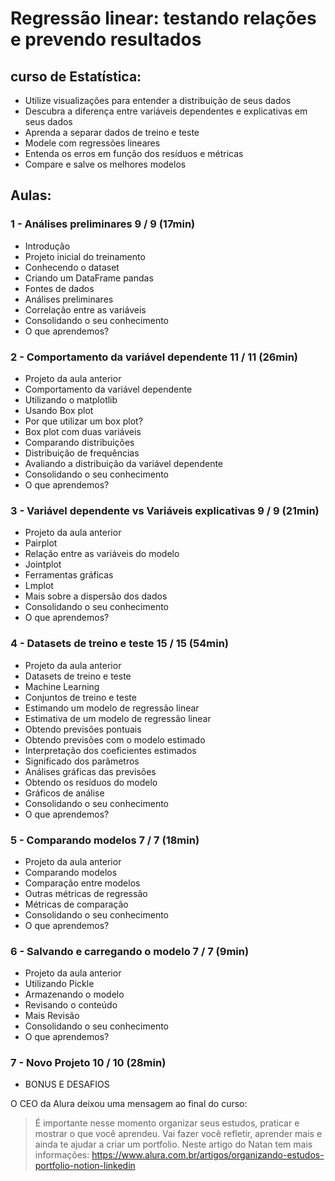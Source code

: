 # Regressão linear: testando relações e prevendo resultados


## curso de Estatística:

* Utilize visualizações para entender a distribuição de seus dados
* Descubra a diferença entre variáveis dependentes e explicativas em seus dados
* Aprenda a separar dados de treino e teste
* Modele com regressões lineares
* Entenda os erros em função dos resíduos e métricas
* Compare e salve os melhores modelos

## Aulas:

### 1 - Análises preliminares  9 / 9 (17min)

*    Introdução
*    Projeto inicial do treinamento
*    Conhecendo o dataset
*    Criando um DataFrame pandas
*    Fontes de dados
*    Análises preliminares
*    Correlação entre as variáveis
*    Consolidando o seu conhecimento
*    O que aprendemos?

### 2 - Comportamento da variável dependente 11 / 11 (26min)

*    Projeto da aula anterior
*    Comportamento da variável dependente
*    Utilizando o matplotlib
*    Usando Box plot
*    Por que utilizar um box plot?
*    Box plot com duas variáveis
*    Comparando distribuições
*    Distribuição de frequências
*    Avaliando a distribuição da variável dependente
*    Consolidando o seu conhecimento
*    O que aprendemos?

### 3 - Variável dependente vs Variáveis explicativas 9 / 9 (21min)

*    Projeto da aula anterior
*    Pairplot
*    Relação entre as variáveis do modelo
*    Jointplot
*    Ferramentas gráficas
*    Lmplot
*    Mais sobre a dispersão dos dados
*    Consolidando o seu conhecimento
*    O que aprendemos?

### 4 - Datasets de treino e teste 15 / 15 (54min)

*    Projeto da aula anterior
*    Datasets de treino e teste
*    Machine Learning
*    Conjuntos de treino e teste
*    Estimando um modelo de regressão linear
*    Estimativa de um modelo de regressão linear
*    Obtendo previsões pontuais
*    Obtendo previsões com o modelo estimado
*    Interpretação dos coeficientes estimados
*    Significado dos parâmetros
*    Análises gráficas das previsões
*    Obtendo os resíduos do modelo
*    Gráficos de análise
*    Consolidando o seu conhecimento
*    O que aprendemos?

### 5 - Comparando modelos 7 / 7 (18min)

*    Projeto da aula anterior
*    Comparando modelos
*    Comparação entre modelos
*    Outras métricas de regressão
*    Métricas de comparação
*    Consolidando o seu conhecimento
*    O que aprendemos?

### 6 - Salvando e carregando o modelo 7 / 7 (9min)

*    Projeto da aula anterior
*    Utilizando Pickle
*    Armazenando o modelo
*    Revisando o conteúdo
*    Mais Revisão
*    Consolidando o seu conhecimento
*    O que aprendemos?

### 7 - Novo Projeto 10 / 10 (28min)

* BONUS E DESAFIOS

O CEO da Alura deixou uma mensagem ao final do curso:

> É importante nesse momento organizar seus estudos, praticar e mostrar o que você aprendeu. Vai fazer você refletir, aprender mais e ainda te ajudar a criar um portfolio.
> Neste artigo do Natan tem mais informações: https://www.alura.com.br/artigos/organizando-estudos-portfolio-notion-linkedin
>